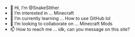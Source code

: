 - 👋 Hi, I’m @SnakeSlither
- 👀 I’m interested in ... Minecraft
- 🌱 I’m currently learning ... How to use GitHub lol
- 💞️ I’m looking to collaborate on ... Minecraft Mods
- 📫 How to reach me ... idk, can you message on this site?

<!---
SnakeSlither/SnakeSlither is a ✨ special ✨ repository because its `README.md` (this file) appears on your GitHub profile.
You can click the Preview link to take a look at your changes.
--->
